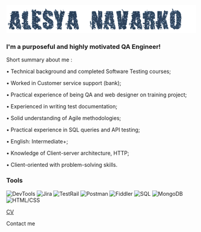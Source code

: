 
![Header](https://github.com/Alesya-Nav/Alesya-Nav/blob/main/assets/z6395cec54e80a.gif)

### I'm a purposeful and highly motivated QA Engineer!

Short summary about me :

• Technical background and completed Software Testing courses;

• Worked in Customer service support (bank);

• Practical experience of being QA and web designer on training project;

• Experienced in writing test documentation;

• Solid understanding of Agile methodologies;

• Practical experience in SQL queries and API testing;

• English: Intermediate+;

• Knowledge of Client-server architecture, HTTP;

• Client-oriented with problem-solving skills.

### Tools

![DevTools](https://img.shields.io/badge/-DevTools-090909?style=for-the-badge&logo=appveyor&logoColor=47C5FB)
![Jira](https://img.shields.io/badge/-Jira-090909?style=for-the-badge&logo=Jira&logoColor=097CDB)
![TestRail](https://img.shields.io/badge/-TestRail-090909?style=for-the-badge&logo=DART&logoColor=F8C52C)
![Postman](https://img.shields.io/badge/-Postman-090909?style=for-the-badge&logo=Postman&logoColor=F88C00)
![Fiddler](https://img.shields.io/badge/-Fiddler-090909?style=for-the-badge&logo=Flutter&logoColor=E9D54D)
![SQL](https://img.shields.io/badge/-SQL-090909?style=for-the-badge&logo=MYSQL&logoColor=E5D3FF)
![MongoDB](https://img.shields.io/badge/-MongoDB-090909?style=for-the-badge&logo=MongoDB&logoColor=6296C)
![HTML/CSS](https://img.shields.io/badge/-HTML/CSS-090909?style=for-the-badge&logo=TensorFlow&logoColor=0064BB)

[CV](https://drive.google.com/file/d/1gysoP7y_0rphcaX-Xn2IZsHvEmeiCkB7/view)

Contact me
